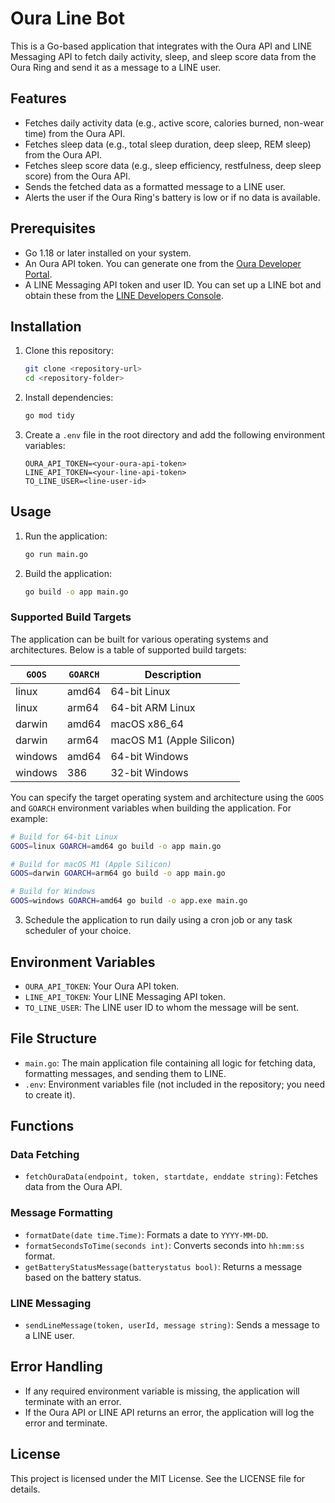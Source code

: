 # Oura Line Bot

This is a Go-based application that integrates with the Oura API and LINE Messaging API to fetch daily activity, sleep, and sleep score data from the Oura Ring and send it as a message to a LINE user.

## Features

- Fetches daily activity data (e.g., active score, calories burned, non-wear time) from the Oura API.
- Fetches sleep data (e.g., total sleep duration, deep sleep, REM sleep) from the Oura API.
- Fetches sleep score data (e.g., sleep efficiency, restfulness, deep sleep score) from the Oura API.
- Sends the fetched data as a formatted message to a LINE user.
- Alerts the user if the Oura Ring's battery is low or if no data is available.

## Prerequisites

- Go 1.18 or later installed on your system.
- An Oura API token. You can generate one from the [Oura Developer Portal](https://cloud.ouraring.com/).
- A LINE Messaging API token and user ID. You can set up a LINE bot and obtain these from the [LINE Developers Console](https://developers.line.biz/).

## Installation

1. Clone this repository:
	```bash
	git clone <repository-url>
	cd <repository-folder>
	```

2. Install dependencies:
	```bash
	go mod tidy
	```

3. Create a `.env` file in the root directory and add the following environment variables:
	```
	OURA_API_TOKEN=<your-oura-api-token>
	LINE_API_TOKEN=<your-line-api-token>
	TO_LINE_USER=<line-user-id>
	```

## Usage

1. Run the application:
	```bash
	go run main.go
	```

2. Build the application:
    ```bash
    go build -o app main.go
    ```
### Supported Build Targets

The application can be built for various operating systems and architectures. Below is a table of supported build targets:

| `GOOS`   | `GOARCH` | Description               |
|----------|----------|---------------------------|
| linux    | amd64    | 64-bit Linux              |
| linux    | arm64    | 64-bit ARM Linux          |
| darwin   | amd64    | macOS x86_64              |
| darwin   | arm64    | macOS M1 (Apple Silicon)  |
| windows  | amd64    | 64-bit Windows            |
| windows  | 386      | 32-bit Windows            |

You can specify the target operating system and architecture using the `GOOS` and `GOARCH` environment variables when building the application. For example:

```bash
# Build for 64-bit Linux
GOOS=linux GOARCH=amd64 go build -o app main.go

# Build for macOS M1 (Apple Silicon)
GOOS=darwin GOARCH=arm64 go build -o app main.go

# Build for Windows
GOOS=windows GOARCH=amd64 go build -o app.exe main.go
```

3. Schedule the application to run daily using a cron job or any task scheduler of your choice.

## Environment Variables

- `OURA_API_TOKEN`: Your Oura API token.
- `LINE_API_TOKEN`: Your LINE Messaging API token.
- `TO_LINE_USER`: The LINE user ID to whom the message will be sent.

## File Structure

- `main.go`: The main application file containing all logic for fetching data, formatting messages, and sending them to LINE.
- `.env`: Environment variables file (not included in the repository; you need to create it).

## Functions

### Data Fetching
- `fetchOuraData(endpoint, token, startdate, enddate string)`: Fetches data from the Oura API.

### Message Formatting
- `formatDate(date time.Time)`: Formats a date to `YYYY-MM-DD`.
- `formatSecondsToTime(seconds int)`: Converts seconds into `hh:mm:ss` format.
- `getBatteryStatusMessage(batterystatus bool)`: Returns a message based on the battery status.

### LINE Messaging
- `sendLineMessage(token, userId, message string)`: Sends a message to a LINE user.

## Error Handling

- If any required environment variable is missing, the application will terminate with an error.
- If the Oura API or LINE API returns an error, the application will log the error and terminate.

## License

This project is licensed under the MIT License. See the LICENSE file for details.
